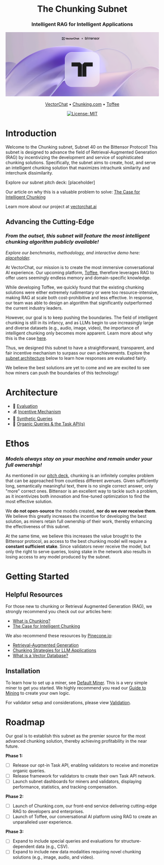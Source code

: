 <div align="center">

# **The Chunking Subnet** <!-- omit in toc -->
### Intelligent RAG for Intelligent Applications <!-- omit in toc -->

![hero](./assets/title.png)



[VectorChat](https://vectorchat.ai) • [Chunking.com](https://chunking.com) • [Toffee](https://medium.com/@vectorchat/introducing-toffee-a-new-era-in-conversational-ai-cfd09c6648ae)

[![License: MIT](https://img.shields.io/badge/License-MIT-yellow.svg)](https://opensource.org/licenses/MIT) 



</div>

# Introduction

Welcome to the Chunking subnet, Subnet 40 on the Bittensor Protocol! This subnet is designed to advance the field of Retrieval-Augmented Generation (RAG) by incentivizing the development and service of sophisticated chunking solutions. Specifically, the subnet aims to create, host, and serve an intelligent chunking solution that maximizes intrachunk similarity and interchunk dissimilarity.

Explore our subnet pitch deck: [placeholder]

Our article on why this is a valuable problem to solve: [The Case for Intelligent Chunking](https://medium.com/@vectorchat/the-case-for-intelligent-chunking-3f903aa3a72c)

Learn more about our project at [vectorchat.ai](https://vectorchat.ai)

## Advancing the Cutting-Edge

### *From the outset, this subnet will feature the most intelligent chunking algorithm publicly available!*

*Explore our benchmarks, methodology, and interactive demo here: [placeholder]().*

At VectorChat, our mission is to create the most immersive conversational AI experience. Our upcoming platform, [Toffee](https://medium.com/@vectorchat/introducing-toffee-a-new-era-in-conversational-ai-cfd09c6648ae), therefore leverages RAG to offer users seemingly endless memory and domain-specific knowledge.

While developing Toffee, we quickly found that the existing chunking solutions were either extremely rudimentary or were too resource-intensive, making RAG at scale both cost-prohibitive and less effective. In response, our team was able to design an algorithm that significantly outperformed the current industry leaders.

However, our goal is to keep pushing the boundaries. The field of intelligent chunking is still in its infancy, and as LLMs begin to use increasingly large and diverse datasets (e.g., audio, image, video), the importance of intelligent chunking only becomes more apparent. Learn more about why this is the case [here](https://medium.com/@vectorchat/the-case-for-intelligent-chunking-3f903aa3a72c).

Thus, we designed this subnet to have a straightforward, transparent, and fair incentive mechanism to surpass our own achievements. Explore the [subnet architecture](#architecture) below to learn how responses are evaluated fairly.

We believe the best solutions are yet to come and we are excited to see how miners can push the boundaries of this technology! 


# Architecture
* 📝 [Evaluation](./docs/evaluation.md)
* 💰 [Incentive Mechanism](./docs/evaluation.md)
* 🧪 [Synthetic Queries]()
* 🌱 [Organic Queries & the Task API(s)]()

# Ethos
### *Models always stay on your machine and remain under your full ownership!*

As mentioned in our [pitch deck](), chunking is an infinitely complex problem that can be approached from countless different avenues. Given sufficiently long, semantically meaningful text, there is no single correct answer, only "more" correct ones. Bittensor is an excellent way to tackle such a problem, as it incentivizes both innovation and fine-tuned optimization to find the most effective solution.

We **do not open-source** the models created, **nor do we ever receive them**. We believe this greatly increases the incentive for developing the best solution, as miners retain full ownership of their work, thereby enhancing the effectiveness of this subnet.

At the same time, we believe this increases the value brought to the Bittensor protocol, as access to the best chunking model will require a **constant sufficient stake**. Since validators never receive the model, but only the right to serve queries, losing stake in the network also results in losing access to any model produced by the subnet.

# Getting Started

## Helpful Resources
For those new to chunking or Retrieval Augmented Generation (RAG), we strongly recommend you check out our articles here:

* [What is Chunking?]()
* [The Case for Intelligent Chunking](https://medium.com/@vectorchat/the-case-for-intelligent-chunking-3f903aa3a72c)

We also recommend these resources by [Pinecone.io](https://www.pinecone.io/):
* [Retrieval-Augmented Generation](https://www.pinecone.io/learn/retrieval-augmented-generation/)
* [Chunking Strategies for LLM Applications](https://www.pinecone.io/learn/chunking-strategies/)
* [What is a Vector Database?](https://www.pinecone.io/learn/vector-database/)

## Installation

To learn how to set up a miner, see [Default Miner](./docs/default_miner.md). This is a very simple miner to get you started. We highly recommend you read our [Guide to Mining](./docs/miner_guide.md) to create your own logic.

For validator setup and considerations, please view [Validation](./docs/validation.md).

# Roadmap

Our goal is to establish this subnet as the premier source for the most advanced chunking solution, thereby achieving profitability in the near future.

**Phase 1:** 
- [ ] Release our opt-in Task API, enabling validators to receive and monetize organic queries.
- [ ] Release framework for validators to create their own Task API network.
- [ ] Launch subnet dashboards for miners and validators, displaying performance, statistics, and tracking compensation.

**Phase 2:**
- [ ] Launch of Chunking.com, our front-end service delivering cutting-edge RAG to developers and enterprises.
- [ ] Launch of Toffee, our conversational AI platform using RAG to create an unparalleled user experience.

**Phase 3:**
- [ ] Expand to include special queries and evaluations for structure-dependent data (e.g., CSV).
- [ ] Expand to include new data modalities requiring novel chunking solutions (e.g., image, audio, and video).
